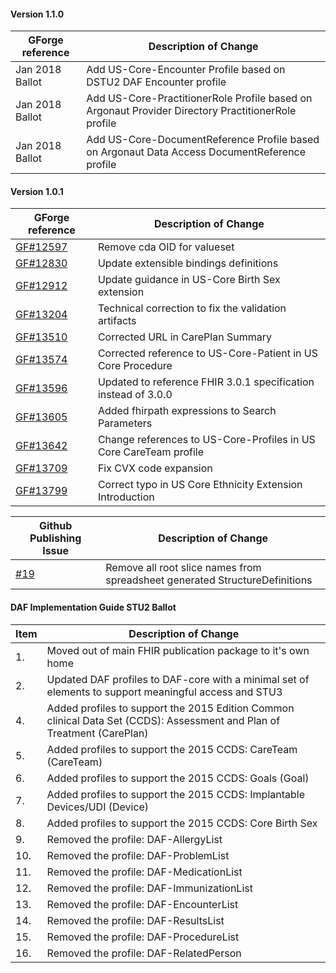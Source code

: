 #### Version 1.1.0

|GForge reference|Description of Change|
|---|---|
|Jan 2018 Ballot|Add US-Core-Encounter Profile based on DSTU2 DAF Encounter profile|
|Jan 2018 Ballot|Add US-Core-PractitionerRole Profile based on Argonaut Provider Directory PractitionerRole profile|
|Jan 2018 Ballot|Add US-Core-DocumentReference Profile based on Argonaut Data Access DocumentReference profile|

#### Version 1.0.1

|GForge reference|Description of Change|
|---|---|
|[GF#12597](https://gforge.hl7.org/gf/project/fhir/tracker/?action=TrackerItemEdit&tracker_item_id=11597)|Remove cda OID for valueset|
|[GF#12830](https://gforge.hl7.org/gf/project/fhir/tracker/?action=TrackerItemEdit&tracker_item_id=12830)|Update extensible bindings definitions|
|[GF#12912](https://gforge.hl7.org/gf/project/fhir/tracker/?action=TrackerItemEdit&tracker_item_id=12912)|Update guidance in US-Core Birth Sex extension|
|[GF#13204](https://gforge.hl7.org/gf/project/fhir/tracker/?action=TrackerItemEdit&tracker_item_id=13204)|Technical correction to fix the validation artifacts|
|[GF#13510](https://gforge.hl7.org/gf/project/fhir/tracker/?action=TrackerItemEdit&tracker_item_id=13510)|Corrected URL in CarePlan Summary|
|[GF#13574](https://gforge.hl7.org/gf/project/fhir/tracker/?action=TrackerItemEdit&tracker_item_id=13574)|Corrected reference to US-Core-Patient in US Core Procedure|
|[GF#13596](https://gforge.hl7.org/gf/project/fhir/tracker/?action=TrackerItemEdit&tracker_item_id=13596)|Updated to reference FHIR 3.0.1 specification instead of 3.0.0|
|[GF#13605](https://gforge.hl7.org/gf/project/fhir/tracker/?action=TrackerItemEdit&tracker_item_id=13605)|Added fhirpath expressions to Search Parameters|
|[GF#13642](https://gforge.hl7.org/gf/project/fhir/tracker/?action=TrackerItemEdit&tracker_item_id=13642)|Change references to US-Core-Profiles in US Core CareTeam profile|
|[GF#13709](https://gforge.hl7.org/gf/project/fhir/tracker/?action=TrackerItemEdit&tracker_item_id=13709)|Fix CVX code expansion|
|[GF#13799](https://gforge.hl7.org/gf/project/fhir/tracker/?action=TrackerItemEdit&tracker_item_id=13799)|Correct typo in US Core Ethnicity Extension Introduction|


|Github Publishing Issue|Description of Change|
|---|---|
|[#19](https://github.com/HL7/US-Core/issues/19)|Remove all root slice names from spreadsheet generated StructureDefinitions|

#### DAF Implementation Guide STU2 Ballot

|Item|Description of Change|
|---|---|
|1.|Moved out of main FHIR publication package to it's own home|
|2.|Updated DAF profiles to DAF-core with a minimal set of elements to support meaningful access and STU3|
|4.|Added profiles to support the 2015 Edition Common clinical Data Set (CCDS): Assessment and Plan of Treatment (CarePlan)|
|5.|Added profiles to support the 2015 CCDS: CareTeam (CareTeam)|
|6.|Added profiles to support the 2015 CCDS: Goals (Goal)|
|7.|Added profiles to support the 2015 CCDS: Implantable Devices/UDI (Device)|
|8.|Added profiles to support the 2015 CCDS: Core Birth Sex|
|9.|Removed the profile: DAF-AllergyList|
|10.|Removed the profile: DAF-ProblemList|
|11.|Removed the profile: DAF-MedicationList|
|12.|Removed the profile: DAF-ImmunizationList|
|13.|Removed the profile: DAF-EncounterList|
|14.|Removed the profile: DAF-ResultsList|
|15.|Removed the profile: DAF-ProcedureList|
|16.|Removed the profile: DAF-RelatedPerson|
